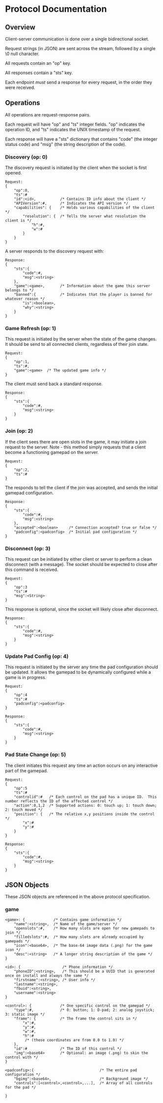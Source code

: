 # Protocol Documentation

## Overview

Client-server communication is done over a single bidirectional socket.

Request strings (in JSON) are sent across the stream, followed by a single \0 null character.

All requests contain an "op" key.

All responses contain a "sts" key.

Each endpoint *must* send a response for every request, in the order they were received.


## Operations

All operations are request-response pairs.  

Each request will have "op" and "ts" integer fields.  "op" indicates the operation ID, and "ts" indicates the UNIX timestamp of the request.

Each response will have a "sts" dictionary that contains "code" (the integer status code) and "msg" (the string description of the code).


### Discovery (op: 0)

The discovery request is initiated by the client when the socket is first opened.

```
Request:
{
    "op":0,
    "ts":#
    "id":<id>,           /* Contains ID info about the client */
    "APIVersion":#,      /* Indicates the API version */
    "capabilities": {    /* Holds various capabilities of the client */
        "resolution": {  /* Tells the server what resolution the client is */
            "h":#,
            "w":#
        }
    }
}
```

A server responds to the discovery request with:

```
Response:
{
    "sts":{
        "code":#,
        "msg":<string>
    },
    "game":<game>,       /* Information about the game this server belongs to */
    "banned":{           /* Indicates that the player is banned for whatever reason */
        "is":<boolean>,
        "why":<string>
    }
}
```

### Game Refresh (op: 1)

This request is initiated by the server when the state of the game changes.  It should be send to all connected clients, regardless of their join state.

```
Request:
{
    "op":1,
    "ts":#,
    "game":<game>  /* The updated game info */
}
```

The client must send back a standard response.

```
Response:
{
    "sts":{
        "code":#,
        "msg":<string>
    }
}
```

### Join (op: 2)

If the client sees there are open slots in the game, it may initiate a join request to the server.  Note - this method simply requests that a client become a functioning gamepad on the server.

```
Request:
{
    "op":2,
    "ts":#
}
```

The responds to tell the client if the join was accepted, and sends the initial gamepad configuration.

```
Response:
{
    "sts":{
        "code":#,
        "msg":<string>
    },
    "accepted":<boolean>     /* Connection accepted? true or false */
    "padconfig":<padconfig>  /* Initial pad configuration */
}
```

### Disconnect (op: 3) 

This request can be initiated by either client or server to perform a clean disconnect (with a message).  The socket should be expected to close after this command is received.

```
Request: 
{
    "op":3
    "ts":#
    "msg":<String>
}
```

This response is optional, since the socket will likely close after disconnect.

```
Response:
{
    "sts":{
        "code":#,
        "msg":<string>
    }
}
```

### Update Pad Config (op: 4)

This request is initiated by the server any time the pad configuration should be updated.  It allows the gamepad to be dynamically configured while a game is in progress.


```
Request:
{
    "op":4
    "ts":#
    "padconfig":<padconfig>
}
```

```
Response:
{
    "sts":{
        "code":#,
        "msg":<string>
    }
}
```

### Pad State Change (op: 5) 

The client initiates this request any time an action occurs on any interactive part of the gamepad.


```
Request:
{
    "op":5
    "ts":#
    "controlid":#   /* Each control on the pad has a unique ID.  This number reflects the ID of the affected control */
    "action":0,1,2  /* Supported actions: 0: touch up; 1: touch down; 2: touch moved */
    "position": {   /* The relative x,y positions inside the control */
        "x":#
        "y":#
    }
}
```



```
Response:
{
    "sts":{
        "code":#,
        "msg":<string>
    }
}
```


## JSON Objects

These JSON objects are referenced in the above protocol specification.


### game

```
<game>: {             /* Contains game information */
    "name":<string>,  /* Name of the game/server */
    "openslots":#,    /* How many slots are open for new gamepads to join */
    "filledslots":#,  /* How many slots are already occupied by gamepads */
    "icon":<base64>,  /* The base-64 image data (.png) for the game icon */
    "desc":<string>   /* A longer string description of the game */
}
```

```
<id>: {                   /* Phone information */
    "phoneID":<string>,   /* This should be a UUID that is generated once on install and always the same */
    "firstname":<string>, /* User info */
    "lastname":<string>,
    "fbuid":<string>,
    "username":<string>
}
```

```
<control>: {             /* One specific control on the gamepad */    
    "type":#,            /* 0: button; 1: D-pad; 2: analog joystick; 3: static image */
    "frame": {           /* The frame the control sits in */
        "x":#,
        "y":#,
        "w":#,
        "h":#
         /* (these coordinates are from 0.0 to 1.0) */
    },
    "id":#               /* The ID of this control */
    "img":<base64>       /* Optional: an image (.png) to skin the control with */
}
```

```
<padconfig>:{                              /* The entire pad configuration */
    "bgimg":<base64>,                      /* Background image */
    "controls":[<control>,<control>,...],  /* Array of all controls for the pad */

}
```
